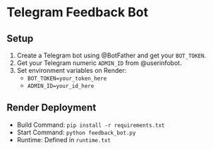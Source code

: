 # Telegram Feedback Bot

## Setup

1. Create a Telegram bot using @BotFather and get your `BOT_TOKEN`.
2. Get your Telegram numeric `ADMIN_ID` from @userinfobot.
3. Set environment variables on Render:
   - `BOT_TOKEN=your_token_here`
   - `ADMIN_ID=your_id_here`

## Render Deployment

- Build Command: `pip install -r requirements.txt`
- Start Command: `python feedback_bot.py`
- Runtime: Defined in `runtime.txt`